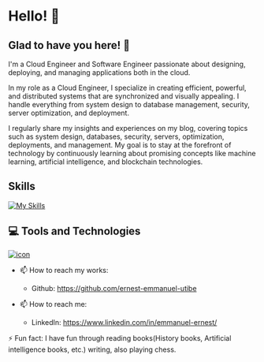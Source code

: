  # Hello! 👋

## Glad to have you here! 🧍

I'm a Cloud Engineer and Software Engineer passionate about designing, deploying, and managing applications both in the cloud.

In my role as a Cloud Engineer, I specialize in creating efficient, powerful, and distributed systems that are synchronized and visually appealing. I handle everything from system design to database management, security, server optimization, and deployment.

I regularly share my insights and experiences on my blog, covering topics such as system design, databases, security, servers, optimization, deployments, and management. My goal is to stay at the forefront of technology by continuously learning about promising concepts like machine learning, artificial intelligence, and blockchain technologies.

## Skills

 [![My Skills](https://skillicons.dev/icons?i=java,postman,mysql,python,postgres,typescript,nextjs)](https://skillicons.dev)
 

## 💻 Tools and Technologies

[![icon](https://skillicons.dev/icons?i=react,mysql,git,github,python,html,css,bootstrap,postgres,vercel,ansible,aws,kubernetes,jenkins,gcp)](https://skillicons.dev)



- 📫 How to reach my works: 
  - Github: https://github.com/ernest-emmanuel-utibe
 
- 📫 How to reach me: 
  - LinkedIn: https://www.linkedin.com/in/emmanuel-ernest/


⚡ Fun fact: I have fun through reading books(History books, Artificial intelligence books, etc.) writing, also playing chess.
